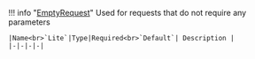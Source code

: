 !!! info "[EmptyRequest](/../../schemas/empty_request)"
    Used for requests that do not require any parameters<br>

    |Name<br>`Lite`|Type|Required<br>`Default`| Description |
    |-|-|-|-|
